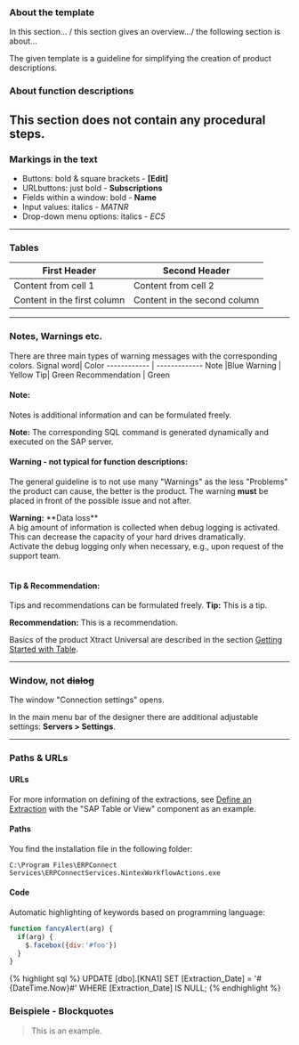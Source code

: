 ### About the template
<!---Überschrift 3, bitte nicht nur fett verwenden, sonst können die Anker gar nicht gesetzt werden-->
<!--Die Produktbeschreibungen sollen möglichst getrennt von den Handlungsanweisungen gehalten werden. 
Jeder Autor sollte zunächst überlegen, ob er eine Funktion beschreiben will (z.B. Architektur oder Use Case)
oder ob er dem Benutzer Schritte aufzeigen will, damit er eine bestimmte Aufgabe Ausführen kann. Die vorliegende Vorlage ist für eine Funktionsbeschreibung. Für die Erstellung der Handlungsanweisungen, verwendet bitte die andere Vorlage.-->
In this section... / this section gives an overview.../ the following section is about...
<!--Einleitung und kurze Einführung worum es im Folgenden geht, bitte kein "Will"-Future verwenden-->

The given template is a guideline for simplifying the creation of product descriptions. 
<!---Textblock mit einer Beschreibung. Ohne Schritte und Handlungsanweisungen-->
### About function descriptions
<!--Unterüberschrift. Optional, wird gesetzt wenn es sinnvoll ist-->
This section does not contain any procedural steps.
-----------
### Markings in the text
- Buttons: bold & square brackets - **[Edit]** 
- URLbuttons: just bold - **Subscriptions**
- Fields within a window: bold - **Name** 
- Input values: italics - *MATNR*
- Drop-down menu options: italics - *EC5* 
<!--Eine UL (unordered list) wird für die Auflistung verwendet. OL (ordered list) soll möglichst für Handlungsanweisungen und Schritte verwendet werden s. anderes Template-->

------

### Tables
<!---Einfache Tabellen verwenden, Markierungen in Tabellen möglichst vermeiden-->
First Header | Second Header
------------ | -------------
Content from cell 1 | Content from cell 2
Content in the first column | Content in the second column

------

### Notes, Warnings etc.
There are three main types of warning messages with the corresponding colors.
Signal word| Color
------------ | -------------
Note |Blue
Warning | Yellow
Tip| Green
Recommendation | Green


#### Note:
Notes is additional information and can be formulated freely.
 <!--Note /Hinweis ist eine zusätzliche Information.-->
<div class="alert alert-info">
  <i class="fas fa-info-circle"></i> <strong>Note:</strong> The corresponding SQL command is generated dynamically and executed on the SAP server.
</div>
<!--Dieser Block wird später von Erwin programmiert und kann leichter befüllt werden. Note / Hinweis (DE) soll verwendet werden, wenn zusätzliche Informationen gegeben werden, die nicht direkt Teil der Beschreibung sind--->

#### Warning - not typical for function descriptions:
The general guideline is to not use many "Warnings" as the less "Problems" the product can cause, the better is the product. The warning **must** be placed in front of the possible issue and not after. 
<!-- Dieser Block wird später von Erwin programmiert und kann leichter befüllt werden. 
Warning / Warnung wird verwendet, wenn beim Missachten etwas tatsächlich passieren kann. z.B. Datenverlust. Dieser Hinweis wird öfter in den Handlungsanweisungen verwendet.
Der Warning-Hinweis soll möglichst nach dem folgenden Prinzip formuliert werden:
- Type & source of the problem, use bold and <br>:
- Cause with an explanation of the threat + <br>:
- Remedy:
 -->
<div class="alert alert-warning">
  <i class="fas fa-exclamation-triangle"></i> <strong>Warning:</strong> 
  <!--Type & source of the problem, use bold and <br> --> **Data loss** <br>
  <!--- Cause with an explanation of the threat + <br>: ---> A big amount of information is collected when debug logging is activated. This can decrease the capacity of your hard drives dramatically.<br>
  <!---Remedy:--> Activate the debug logging only when necessary, e.g., upon request of the support team.
</div><br>

#### Tip & Recommendation:
Tips and recommendations can be formulated freely.
**Tip:** This is a tip.
<!--Soll verwendet werden, wenn es um eine alternative Lösung sich handelt oder etwas zusätzliches angesprochen werden kann. z.B. dies kann über diese Transaktion auch in SAP nachgeschaut werden. Wenn es soweit ist, stellt Erwin ein grünes Kästchen für die Tipps und Empfehlungen zur Verfügung-->
**Recommendation:** This is a recommendation.
<!--Eine Recommendation von Theobald Software, die aus der eignen Erfahrung oder aus Best Practices kommt - hiermit wird das "we" und "our" vermieden-->
<div class="alert alert-success">
  <i class="fas fa-lightbulb"></i> Basics of the product Xtract Universal are described in the section <a href= "https://help.theobald-software.com/en/xtract-universal/getting-started-table" class="alert-link">Getting Started with Table</a>.<br>
</div>

------
### Window, not ~~dialog~~

The window "Connection settings" opens.
<!--Die Bezeichnungen der Fenster soll in Anführungszeichen gesetzt werden-->
In the main menu bar of the designer there are additional adjustable settings:   **Servers > Settings**.
<!--Mit dem Symbol ">" können Menusprünge ausgedrückt werden-->

----

### Paths & URLs

#### URLs
For more information on defining of the extractions, see [Define an Extraction](https://help.theobald-software.com/en/xtract-universal/getting-started-table/define-a-table-extraction) with the "SAP Table or View" component as an example.

<!-- Nicht den "full qualified URL" verwenden.
In den eckigen Klammern soll eine sinnvolle Bezeichung stehen, nicht z.B. nur "hier" oder "Klick mich".-->
#### Paths
You find the installation file in the following folder:

`C:\Program Files\ERPConnect Services\ERPConnectServices.NintexWorkflowActions.exe`

<!--Pfade sollen mit dem Element `Inline Code` markiert werden. Wenn es sinnvoll ist, können die Pfade eingerückt werden--->

#### Code
Automatic highlighting of keywords based on programming language:

```javascript
function fancyAlert(arg) {
  if(arg) {
    $.facebox({div:'#foo'})
  }
}
```

{% highlight sql %}
UPDATE [dbo].[KNA1] 
SET [Extraction_Date] = '#{DateTime.Now}#' 
WHERE [Extraction_Date] IS NULL;
{% endhighlight %}

<!--Code soll mit dem Element inline code ausgezeichnet werden-->


### Beispiele - Blockquotes

>This is an example.

<!--Kann für Beispiele verwendet werden-->



